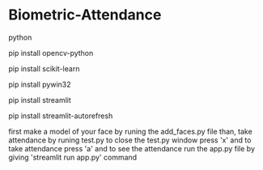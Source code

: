 # Biometric-Attendance

python

pip install opencv-python

pip install scikit-learn

pip install pywin32

pip install streamlit

pip install streamlit-autorefresh



first make a model of your face by runing the add_faces.py file
than, take attendance by runing test.py
 to close the test.py window press 'x' and to take attendance press 'a'
and to see the attendance run the app.py file by giving 'streamlit run app.py' command
